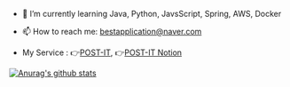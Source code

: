 
- 🌱 I’m currently learning Java, Python, JavsScript, Spring, AWS, Docker

- 📫 How to reach me: bestapplication@naver.com

- My Service : 👉[POST-IT](https://post-it.site), 👉[POST-IT Notion](https://www.notion.so/POST-IT-156636b1c0ec4d8fabeeb4fd1470fb6a) 

[![Anurag's github stats](https://github-readme-stats.vercel.app/api?username=HanJaehee)](https://github.com/HanJaehee)

<!--
**HanJaehee/HanJaehee** is a ✨ _special_ ✨ repository because its `README.md` (this file) appears on your GitHub profile.

Here are some ideas to get you started:

- 🔭 I’m currently working on ...
- 🌱 I’m currently learning ...
- 👯 I’m looking to collaborate on ...
- 🤔 I’m looking for help with ...
- 💬 Ask me about ...
- 📫 How to reach me: ...
- 😄 Pronouns: ...
- ⚡ Fun fact: ...
-->
